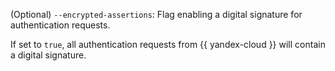 (Optional) `--encrypted-assertions`: Flag enabling a digital signature for authentication requests.

If set to `true`, all authentication requests from {{ yandex-cloud }} will contain a digital signature.
